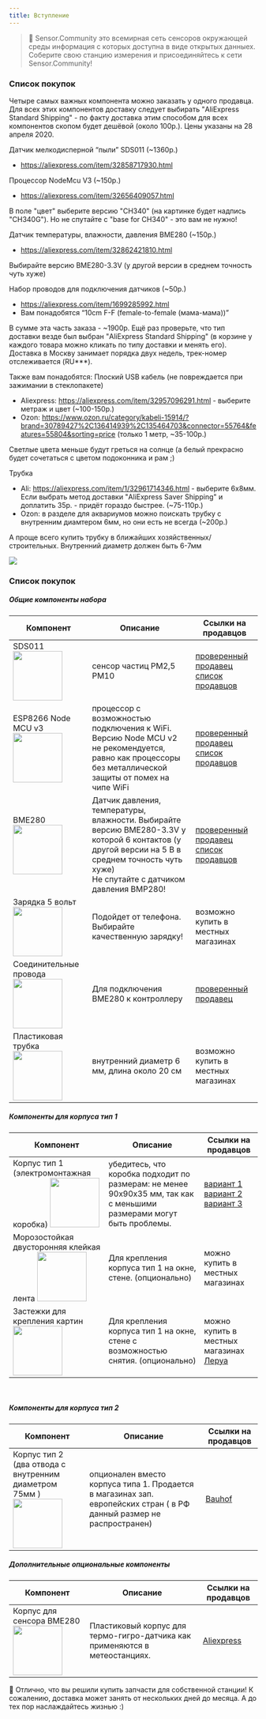 ```yaml
---
title: Вступление
---
```

> 🚧 Sensor.Community это всемирная сеть сенсоров окружающей среды информация с которых доступна в виде открытых данныех. Соберите свою станцию измерения и присоединяйтесь к сети Sensor.Community!

### Список покупок

Четыре самых важных компонента можно заказать у одного продавца. Для всех этих компонентов доставку следует выбирать "AliExpress Standard Shipping" - по факту доставка этим способом для всех компонентов скопом будет дешёвой (около 100р.). Цены указаны на 28 апреля 2020.

Датчик мелкодисперной “пыли” SDS011 (~1360р.)
* https://aliexpress.com/item/32858717930.html

Процессор NodeMcu V3 (~150р.)
* https://aliexpress.com/item/32656409057.html

В поле "цвет" выберите версию "CH340" (на картинке будет надпись "CH340G"). Но не спутайте с "base for CH340" - это вам не нужно!

Датчик температуры, влажности, давления BME280 (~150р.)
* https://aliexpress.com/item/32862421810.html

Выбирайте версию BME280-3.3V (у другой версии в среднем точность чуть хуже)

Набор проводов для подключения датчиков (~50р.)
* https://aliexpress.com/item/1699285992.html
* Вам понадобятся “10cm F-F (female-to-female (мама-мама))”

В сумме эта часть заказа - ~1900р. Ещё раз проверьте, что тип доставки везде был выбран "AliExpress Standard Shipping" (в корзине у каждого товара можно кликать по типу доставки и менять его). Доставка в Москву занимает порядка двух недель, трек-номер отслеживается (RU***).

Также вам понадобятся:
Плоский USB кабель (не повреждается при зажимании в стеклопакете)
* Aliexpress: https://aliexpress.com/item/32957096291.html - выберите метраж и цвет  (~100-150р.)
* Ozon: https://www.ozon.ru/category/kabeli-15914/?brand=30789427%2C136414939%2C135464703&connector=55764&features=55804&sorting=price (только 1 метр, ~35-100р.)

Светлые цвета меньше будут греться на солнце (а белый прекрасно будет сочетаться с цветом подоконника и рам ;)

Трубка
* Ali: https://aliexpress.com/item/1/32961714346.html - выберите 6x8мм. Если выбрать метод доставки "AliExpress Saver Shipping" и доплатить 35р. - придёт гораздо быстрее. (~75-110р.)
* Ozon: в разделе для аквариумов можно поискать трубку с внутренним диамтером 6мм, но они есть не всегда (~200р.)

А проще всего купить трубку в ближайших хозяйственных/строительных. Внутренний диаметр должен быть 6-7мм

<img src="../docs/airrohr/particulate-matter-air-quality-sensor-kit.jpeg"/>

### Список покупок

##### Общие компоненты набора
Компонент | Описание | Ссылки на продавцов
------------ | -------------  | -------------
SDS011 <img src="https://sc01.alicdn.com/kf/Hd3dab59a3463404fbd2d108138731cf1e.jpg" width="100" height="100"> | сенсор частиц PM2,5 PM10  | [проверенный продавец](https://ru.aliexpress.com/item/nova-PM-sensor-SDS011-High-precision-laser-pm2-5-air-quality-detection-sensor-module-Super-dust/32617788139.html) <br /> [список продавцов](https://www.aliexpress.com/wholesale?minPrice=&maxPrice=&isBigSale=n&isFreeShip=y&isNew=n&isFavorite=n&shipFromCountry=&shipCompanies=&SearchText=sds011&CatId=202000062&g=y&SortType=price_asc&needQuery=y)
ESP8266 Node MCU v3 <img src="https://www.cytron.io/image/cache/catalog/products/NODEMCU-V3/NodeMCU%20V3%20Lolin%20(1)-800x800.jpg" width="100" height="100"> | процессор с возможностью подключения к WiFi. Версию Node MCU  v2 не рекомендуется, равно как процессоры без металлической защиты от помех на чипе WiFi | [проверенный продавец](https://ru.aliexpress.com/item/5pcs-lot-New-Wireless-module-NodeMcu-Lua-WIFI-Internet-of-Things-development-board-based-ESP8266-with/32266751149.html) <br /> [список продавцов](https://www.aliexpress.com/wholesale?minPrice=&maxPrice=&isBigSale=n&isFreeShip=y&isNew=n&isFavorite=n&shipFromCountry=&shipCompanies=&SearchText=nodemcu+v3+esp8266+ch340&CatId=202001107&g=y&SortType=price_asc&needQuery=y) 
BME280 <img src="https://cdn-reichelt.de/bilder/web/xxl_ws/A300/DEBO_BME280_01.png" width="100" height="100"> | Датчик давления, температуры, влажности. Выбирайте версию BME280-3.3V у которой 6 контактов (у другой версии на 5 В в среднем точность чуть хуже) <br /> Не спутайте с датчиком давления BMP280! | [проверенный продавец](https://aliexpress.ru/item/32862421810.html) <br /> [список продавцов](https://ru.aliexpress.com/w/wholesale-bme280.html?spm=a2g0v.search0104.0.0.11c328ccrxhgXQ&site=rus&groupsort=1&SortType=price_asc&SearchText=bme280&g=y&initiative_id=SB_20190222051555&needQuery=n&isFreeShip=y) 
Зарядка 5 вольт <img src="https://www.stall.com.ua/components/com_virtuemart/shop_image/product/x222.jpg5b6954ed4591c.jpg.pagespeed.ic.CIotjwTxuP.jpg" width="100" height="100"> | Подойдет от телефона. Выбирайте качественную зарядку! | возможно купить в местных магазинах
Соединительные провода <img src="https://ae01.alicdn.com/kf/HTB1cvFvxb5YBuNjSspoq6zeNFXaQ/40pcs-dupont-cable-jumper-wire-dupont-line-Male-to-Male-dupont-line-20cm-1P-diameter-2.jpg" width="100" height="100"> | Для подключения BME280 к контроллеру | [проверенный продавец](https://ru.aliexpress.com/item/Free-Shipping-80pcs-dupont-cable-jumper-wire-dupont-line-female-to-female-dupont-line-20cm-1P/701588771.html) 
Пластиковая трубка <img src="https://1337356364.rsc.cdn77.org/wa-data/public/shop/products/68/02/268/images/321/321.970.jpg" width="100" height="100"> | внутренний диаметр 6 мм, длина около 20 см | возможно купить в местных магазинах

##### Компоненты для корпуса тип 1
Компонент | Описание | Ссылки на продавцов
------------ | -------------  | -------------
Корпус тип 1 (электромонтажная коробка) <img src="https://res.cloudinary.com/lmru/image/upload/f_auto,q_90,w_2000,h_2000,c_pad,b_white,d_photoiscoming.png/LMCode/16453303_02.jpg" width="100" height="100"> | убедитесь, что коробка подходит по размерам: не менее 90х90х35 мм, так как с меньшими размерами могут быть проблемы.  | [вариант 1](https://leroymerlin.ru/product/korobka-raspredelitelnaya-tdm-100h100h55-mm-cvet-seryy-16453303/) <br /> [вариант 2](https://leroymerlin.ru/product/korobka-raspredelitelnaya-ekoplast100h100h55-mm-cvet-seryy-12464486/) <br /> [вариант 3](https://www.electro-mpo.ru/catalog/korobki_salniki_patrubki_kabelnye_vvody/k16_korobki_raspaechnye_o_p_plastik_keramika_ip20_/k1682_korobka_tuso_67095b_raspaechnaya_plastikovaya/)
Морозостойкая двусторонняя клейкая лента <img src="https://krovalians.ru/wa-data/public/shop/products/19/32/13219/images/10262/10262.970@2x.png" width="100" height="100"> | Для крепления корпуса тип 1 на окне, стене. (опционально) | можно купить в местных магазинах
Застежки для крепления картин <img src="https://res.cloudinary.com/lmru/image/upload/f_auto,q_90,w_1200,h_1200,c_pad,b_white,d_photoiscoming.png/LMCode/82736466_tmp.jpg" width="100" height="100"> | Для крепления корпуса тип 1 на окне, стене с возможностью снятия. (опционально) | можно купить в местных магазинах  <br /> [Леруа](https://leroymerlin.ru/product/zastezhki-dlya-kartin-command-bolshie-14238212/)
<br>

##### Компоненты для корпуса тип 2
Компонент | Описание | Ссылки на продавцов
------------ | -------------  | -------------
Корпус тип 2  <br /> (два отвода с внутренним диаметром 75мм ) <img src="https://media.bahag.cloud/m/490419/12.jpg" width="100" height="100"> | опционален вместо корпуса типа 1. Продается в магазинах зап. европейских стран ( в РФ данный размер не распространен)  | [Bauhof](https://www.bauhaus.info/ht-rohre/marley-ht-bogen/p/13625028)

##### Дополнительные опциональные компоненты
Компонент | Описание | Ссылки на продавцов
------------ | -------------  | -------------
Корпус для сенсора BME280 <img src="https://ae01.alicdn.com/kf/Hf07e7b92bb2643f6b8aeca475c6c43e7Y.jpg" width="100" height="100"> | Пластиковый корпус для термо-гигро-датчика как применяются в метеостанциях. | [Aliexpress](https://aliexpress.ru/item/4000832273971.html)



🙌 Отлично, что вы решили купить запчасти для собственной станции! 
К сожалению, доставка может занять от нескольких дней до месяца. 
А до тех пор наслаждайтесь жизнью :)
